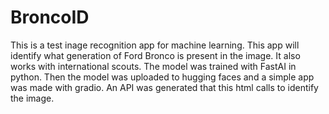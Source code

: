 # BroncoID
This is a test inage recognition app for machine learning. This app will identify what generation of Ford Bronco is present in the image. It also works with international scouts. The model was trained with FastAI in python. Then the model was uploaded to hugging faces and a simple app was made with gradio. An API was generated that this html calls to identify the image. 

